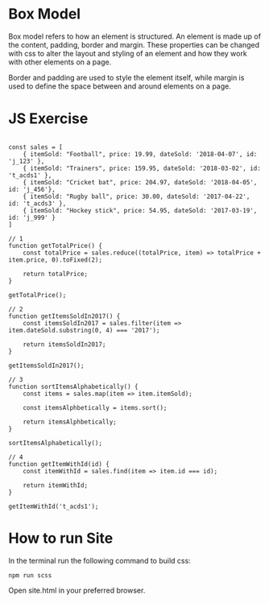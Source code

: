 # Box Model

Box model refers to how an element is structured. An element is made up of the content, padding, border and margin. These properties can be changed with css to alter the layout and styling of an element and how they work with other elements on a page.

Border and padding are used to style the element itself, while margin is used to define the space between and around elements on a page.

# JS Exercise

```JS

const sales = [
    { itemSold: "Football", price: 19.99, dateSold: '2018-04-07', id: 'j_123' },
    { itemSold: "Trainers", price: 159.95, dateSold: '2018-03-02', id: 't_acds1' },
    { itemSold: "Cricket bat", price: 204.97, dateSold: '2018-04-05', id: 'j_456'},
    { itemSold: "Rugby ball", price: 30.00, dateSold: '2017-04-22', id: 't_acds3' },
    { itemSold: "Hockey stick", price: 54.95, dateSold: '2017-03-19', id: 'j_999' }
]

// 1
function getTotalPrice() {
    const totalPrice = sales.reduce((totalPrice, item) => totalPrice + item.price, 0).toFixed(2);

    return totalPrice;
}

getTotalPrice();

// 2
function getItemsSoldIn2017() {
    const itemsSoldIn2017 = sales.filter(item => item.dateSold.substring(0, 4) === '2017');

    return itemsSoldIn2017;
}

getItemsSoldIn2017();

// 3
function sortItemsAlphabetically() {
    const items = sales.map(item => item.itemSold);

    const itemsAlphbetically = items.sort();

    return itemsAlphbetically;
}

sortItemsAlphabetically();

// 4
function getItemWithId(id) {
    const itemWithId = sales.find(item => item.id === id);

    return itemWithId;
}

getItemWithId('t_acds1');

```

# How to run Site
In the terminal run the following command to build css:
```
npm run scss 
```
Open site.html in your preferred browser.